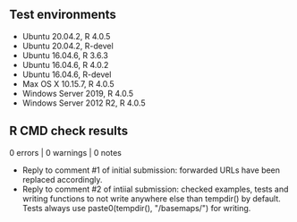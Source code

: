 ## Test environments

* Ubuntu 20.04.2, R 4.0.5
* Ubuntu 20.04.2, R-devel
* Ubuntu 16.04.6, R 3.6.3
* Ubuntu 16.04.6, R 4.0.2
* Ubuntu 16.04.6, R-devel
* Max OS X 10.15.7, R 4.0.5
* Windows Server 2019, R 4.0.5
* Windows Server 2012 R2, R 4.0.5

## R CMD check results

0 errors | 0 warnings | 0 notes

* Reply to comment #1 of initial submission: forwarded URLs have been replaced accordingly.
* Reply to comment #2 of intiial submission: checked examples, tests and writing functions to not write anywhere else than tempdir() by default. Tests always use paste0(tempdir(), "/basemaps/") for writing.

